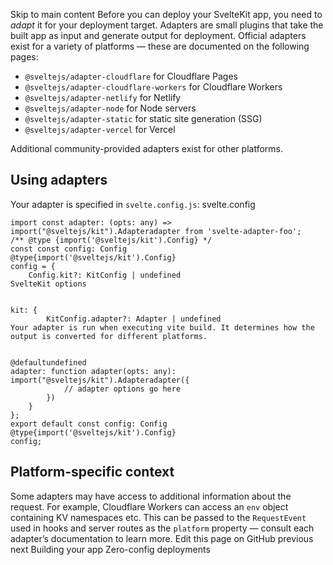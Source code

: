 Skip to main content
Before you can deploy your SvelteKit app, you need to _adapt_ it for your deployment target. Adapters are small plugins that take the built app as input and generate output for deployment.
Official adapters exist for a variety of platforms — these are documented on the following pages:
  * `@sveltejs/adapter-cloudflare` for Cloudflare Pages
  * `@sveltejs/adapter-cloudflare-workers` for Cloudflare Workers
  * `@sveltejs/adapter-netlify` for Netlify
  * `@sveltejs/adapter-node` for Node servers
  * `@sveltejs/adapter-static` for static site generation (SSG)
  * `@sveltejs/adapter-vercel` for Vercel


Additional community-provided adapters exist for other platforms.
## Using adapters
Your adapter is specified in `svelte.config.js`:
svelte.config
```
import const adapter: (opts: any) => import("@sveltejs/kit").Adapteradapter from 'svelte-adapter-foo';
/** @type {import('@sveltejs/kit').Config} */
const const config: Config
@type{import('@sveltejs/kit').Config}
config = {
	Config.kit?: KitConfig | undefined
SvelteKit options


kit: {
		KitConfig.adapter?: Adapter | undefined
Your adapter is run when executing vite build. It determines how the output is converted for different platforms.


@defaultundefined
adapter: function adapter(opts: any): import("@sveltejs/kit").Adapteradapter({
			// adapter options go here
		})
	}
};
export default const config: Config
@type{import('@sveltejs/kit').Config}
config;
```

## Platform-specific context
Some adapters may have access to additional information about the request. For example, Cloudflare Workers can access an `env` object containing KV namespaces etc. This can be passed to the `RequestEvent` used in hooks and server routes as the `platform` property — consult each adapter’s documentation to learn more.
Edit this page on GitHub
previous next
Building your app Zero-config deployments
